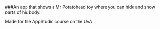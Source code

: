 ###An app that shows a Mr Potatohead toy where you can hide and show parts of his body.

Made for the AppStudio course on the UvA
